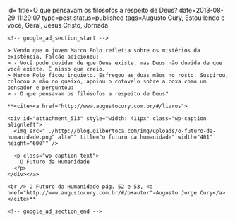 id=
title=O que pensavam os filósofos a respeito de Deus?
date=2013-08-29 11:29:07
type=post
status=published
tags=Augusto Cury, Estou lendo e você, Geral, Jesus Cristo, Jornada
~~~~~~
<!-- google_ad_section_start -->

> Vendo que o jovem Marco Polo refletia sobre os mistérios da existência, Falcão adicionou:  
> - Você pode duvidar de que Deus existe, mas Deus não duvida de que você existe. É nisso que creio.  
> Marco Polo ficou inquieto. Esfregou as duas mãos no rosto. Suspirou, colocou a mão no queixo, apoiou o cotovelo sobre a coxa como um pensador e perguntou:  
> - O que pensavam os filósofos a respeito de Deus? 

**<cite><a href="http://www.augustocury.com.br/#/livros">

<div id="attachment_513" style="width: 411px" class="wp-caption alignleft">
  <img src="../http://blog.gilbertoca.com/img/uploads/o-futuro-da-humanidade.png" alt="" title="o futuro da humanidade" width="401" height="600"" />

  <p class="wp-caption-text">
    O Futuro da Humanidade
  </p>
</div></a>

<br /> O Futuro da Humanidade pág. 52 e 53, <a href="http://www.augustocury.com.br/#/o+autor">Augusto Jorge Cury</a></cite>**

<!-- google_ad_section_end -->
